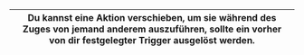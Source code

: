| Du kannst eine Aktion verschieben, um sie während des Zuges von jemand anderem auszuführen, sollte ein vorher von dir festgelegter Trigger ausgelöst werden. |
| ------------------------------------------------------------------------------------------------------------------------------------------------------------ |
